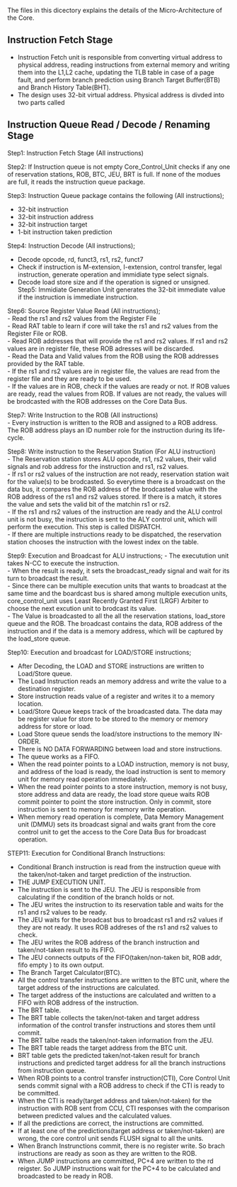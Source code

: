 The files in this dicectory explains the details of the Micro-Architecture of the Core. 

## Instruction Fetch Stage 
- Instruction Fetch unit is responsible from converting virtual address to physical address, reading instructions from external memory and writing them into the L1,L2 cache, updating the TLB table in case of a page fault, and perform branch prediction using Branch Target Buffer(BTB) and Branch History Table(BHT).
- The design uses 32-bit virtual address. Physical address is divded into two parts called  






## Instruction Queue Read / Decode / Renaming Stage 

Step1: Instruction Fetch Stage  (All instructions)  
   
Step2: If Instruction queue is not empty Core_Control_Unit checks if any one of reservation stations, 
ROB, BTC, JEU, BRT is full. If none of the modues are full, it reads the instruction queue package. 

Step3: Instruction Queue package contains the following (All instructions);      
   - 32-bit instruction
   - 32-bit instruction address
   - 32-bit instruction target
   - 1-bit instruction taken prediction
   
Step4: Instruction Decode (All instructions);     
   - Decode opcode, rd, funct3, rs1, rs2, funct7
   - Check if instruction is M-extension, I-extension, control transfer, legal instruction, generate operation and immidiate type select signals.
   - Decode load store size and if the operation is signed or unsigned.
Step5: Immidiate Generation Unit generates the 32-bit immediate value if the instruction is immediate instruction.
   
Step6: Source Register Value Read (All instructions);   
    - Read the rs1 and rs2 values from the Register File   
    - Read RAT table to learn if core will take the rs1 and rs2 values from the Register File or ROB.    
    - Read ROB addresses that will provide the rs1 and rs2 values. If rs1 and rs2 values are in register file, these ROB adresses will be discarded.    
    - Read the Data and Valid values from the ROB using the ROB addresses provided by the RAT table.    
    - If the rs1 and rs2 values are in register file, the values are read from the register file and they are ready to be used.    
    - If the values are in ROB, check if the values are ready or not. If ROB values are ready, read the values from ROB. If values are not ready, the values will be brodcasted with the 
    ROB addresses on the Core Data Bus. 

Step7: Write Instruction to the ROB (All instructions)    
    - Every instruction is written to the ROB and assigned to a ROB address. The ROB address plays an ID number role for the instruction during its life-cycle.

Step8: Write instruction to the Reservation Station (For ALU instruction)     
    - The Reservation station stores ALU opcode, rs1, rs2 values, their valid signals and rob address for the instruction and rs1, rs2 values.         
    - If rs1 or rs2 values of the instruction are not ready, reservation station wait for the value(s) to be brodcasted. So everytime there is a broadcast on the data bus, it compares the ROB
    address of the brodcasted value with the ROB address of the rs1 and rs2 values stored. If there is a match, it stores the value and sets the valid bit of the matchin rs1 or rs2.         
    - If the rs1 and rs2 values of the instruction are ready and the ALU control unit is not busy, the instruction is sent to the ALY control unit, which will perform the execution. This step is called DISPATCH.      
    - If there are multiple instructions ready to be dispatched, the reservation station chooses the instruction with the lowest index on the table.         
   
Step9: Execution and Broadcast for ALU instructions; 
    - The executution unit takes N-CC to execute the instruction.    
    - When the result is ready, it sets the broadcast_ready signal and wait for its turn to broadcast the result.      
    - Since there can be multiple execution units that wants to broadcast at the same time and the boardcast bus is shared among multiple execution units, core_control_unit uses Least Recently Granted First (LRGF) Arbiter to choose the next excution unit to brodcast its value.     
    - The Value is broadcasted to all the all the reservation stations, load_store queue and the ROB. The broadcast contains the data, ROB address of the instruction and if the data is a memory address, which will be captured by the load_store queue.       

Step10: Execution and broadcast for LOAD/STORE instructions; 
   - After Decoding, the LOAD and STORE instructions are written to Load/Store queue.
   - The Load Instruction reads an memory address and write the value to a destination register.
   - Store instruction reads value of a register and writes it to a memory location.
   - Load/Store Queue keeps track of the broadcasted data. The data may be register value for store to be stored to the memory or memory address for store or load.
   - Load Store queue sends the load/store instructions to the memory IN-ORDER.
   - There is NO DATA FORWARDING between load and store instructions.   
   - The queue works as a FIFO.
   - When the read pointer points to a LOAD instruction, memory is not busy, and address of the load is ready, the load instruction is sent to memory unit for memory read operation immediately.
   -  When the read pointer points to a store instruction, memory is not busy, store address and data are ready, the load store queue waits ROB commit pointer to point the store instruction. Only in commit, store instruction is sent to memory for memory write operation.
   -  When memory read operation is complete, Data Memory Management unit (DMMU) sets its broadcast signal and waits grant from the core control unit to get the access to the Core Data Bus for broadcast operation.

STEP11: Execution for Conditional Branch Instructions: 
   - Conditional Branch instruction is read from the instruction queue with the taken/not-taken and target prediction of the instruction.
   - THE JUMP EXECUTION UNIT.
   - The instruction is sent to the JEU. The JEU is responsible from calculating if the condition of the branch holds or not.
   - The JEU writes the instruction to its reservation table and waits for the rs1 and rs2 values to be ready.
   - The JEU waits for the broadcast bus to broadcast rs1 and rs2 values if they are not ready. It uses ROB addreses of the rs1 and rs2 values to check.
   - The JEU writes the ROB address of the branch instruction and taken/not-taken result to its FIFO.
   - The JEU connects outputs of the FIFO(taken/non-taken bit, ROB addr, fifo empty ) to its own output.
   - The Branch Target Calculator(BTC).
   - All the control transfer instructions are written to the BTC unit, where the target address of the instructions are calculated.
   - The target address of the instuctions are calculated and written to a FIFO with ROB address of the instruction. 
   - The BRT table.
   - The BRT table collects the taken/not-taken and target address information of the control  transfer instructions and stores them until commit.
   - The BRT talbe reads the taken/not-taken information from the JEU.
   - The BRT table reads the target address from the BTC unit.
   - BRT table gets the predicted taken/not-taken result for branch instructions and predicted target address for all the branch instructions from instruction queue.
   - When ROB points to a control transfer instruction(CTI), Core Control Unit sends commit signal with a ROB address to check if the CTI is ready to be committed.
   - When the CTI is ready(target address and taken/not-taken) for the instruction with ROB sent from CCU, CTI responses with the comparison between predicted values and the calculated values.
   - If all the predictions are correct, the instructions are committed.
   - If at least one of the predictions(target address or taken/not-taken) are wrong, the core control unit sends FLUSH signal to all the units.
   - When Branch Instrunctions commit, there is no register write. So brach instructions are ready as soon as they are written to the ROB.
   - When JUMP instructions are committed, PC+4 are written to the rd reigster. So JUMP instructions wait for the PC+4 to be calculated and broadcasted to be ready in ROB.
   

    




    
